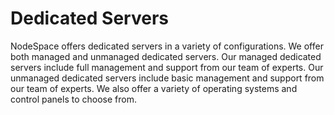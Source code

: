 # Dedicated Servers

NodeSpace offers dedicated servers in a variety of configurations. We offer both managed and unmanaged dedicated servers. Our managed dedicated servers include full management and support from our team of experts. Our unmanaged dedicated servers include basic management and support from our team of experts. We also offer a variety of operating systems and control panels to choose from.

